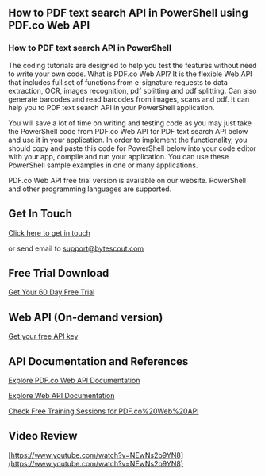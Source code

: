 ## How to PDF text search API in PowerShell using PDF.co Web API

### How to PDF text search API in PowerShell

The coding tutorials are designed to help you test the features without need to write your own code. What is PDF.co Web API? It is the flexible Web API that includes full set of functions from e-signature requests to data extraction, OCR, images recognition, pdf splitting and pdf splitting. Can also generate barcodes and read barcodes from images, scans and pdf. It can help you to PDF text search API in your PowerShell application.

You will save a lot of time on writing and testing code as you may just take the PowerShell code from PDF.co Web API for PDF text search API below and use it in your application. In order to implement the functionality, you should copy and paste this code for PowerShell below into your code editor with your app, compile and run your application. You can use these PowerShell sample examples in one or many applications.

PDF.co Web API free trial version is available on our website. PowerShell and other programming languages are supported.

## Get In Touch

[Click here to get in touch](https://bytescout.zendesk.com/hc/en-us/requests/new?subject=PDF.co%20Web%20API%20Question)

or send email to [support@bytescout.com](mailto:support@bytescout.com?subject=PDF.co%20Web%20API%20Question) 

## Free Trial Download

[Get Your 60 Day Free Trial](https://bytescout.com/download/web-installer?utm_source=github-readme)

## Web API (On-demand version)

[Get your free API key](https://pdf.co/documentation/api?utm_source=github-readme)

## API Documentation and References

[Explore PDF.co Web API Documentation](https://bytescout.com/documentation/index.html?utm_source=github-readme)

[Explore Web API Documentation](https://pdf.co/documentation/api?utm_source=github-readme)

[Check Free Training Sessions for PDF.co%20Web%20API](https://academy.bytescout.com/)

## Video Review

[https://www.youtube.com/watch?v=NEwNs2b9YN8](https://www.youtube.com/watch?v=NEwNs2b9YN8)